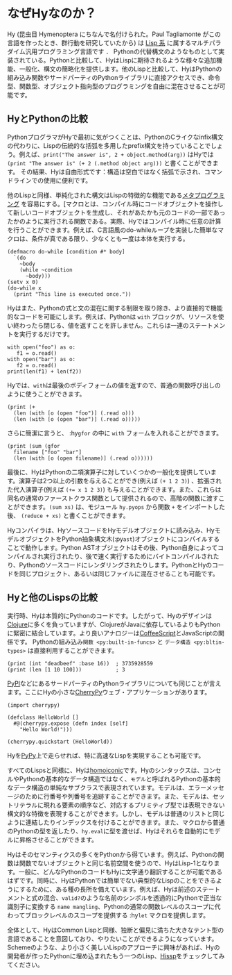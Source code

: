 # なぜHyなのか？

Hy (昆虫目 Hymenoptera にちなんで名付けられた。Paul Tagliamonte がこの言語を作ったとき、群行動を研究していたから) は [Lisp 系](https://en.wikipedia.org/wiki/Lisp_(programming_language)) に属するマルチパラダイム汎用プログラミング言語です ． Pythonの代替構文のようなものとして実装されている。Pythonと比較して、HyはLispに期待されるような様々な追加機能、一般化、構文の簡略化を提供します。他のLispと比較して、HyはPythonの組み込み関数やサードパーティのPythonライブラリに直接アクセスでき、命令型、関数型、オブジェクト指向型のプログラミングを自由に混在させることが可能です。

## HyとPythonの比較

PythonプログラマがHyで最初に気がつくことは、PythonのCライクなinfix構文の代わりに、Lispの伝統的な括弧を多用したprefix構文を持っていることでしょう。例えば、`print("The answer is", 2 + object.method(arg))` はHyでは `(print "The answer is" (+ 2 (.method object arg)))` と書くことができます。 その結果、Hyは自由形式です：構造は空白ではなく括弧で示され、コマンドラインでの使用に便利です。

他のLispと同様、単純化された構文はLispの特徴的な機能である[メタプログラミング](https://en.wikipedia.org/wiki/Metaprogramming) を容易にする。[マクロとは、コンパイル時にコードオブジェクトを操作して新しいコードオブジェクトを生成し、それがあたかも元のコードの一部であったかのように実行される関数である。実際、Hyではコンパイル時に任意の計算を行うことができます。例えば、C言語風のdo-whileループを実装した簡単なマクロは、条件が真である限り、少なくとも一度は本体を実行する。

```
(defmacro do-while [condition #* body]
  `(do
    ~body
    (while ~condition
      ~body)))
(setv x 0)
(do-while x
  (print "This line is executed once."))
```

Hyはまた、Pythonの式と文の混在に関する制限を取り除き、より直接的で機能的なコードを可能にします。例えば、Pythonは `with` ブロックが、リソースを使い終わったら閉じる、値を返すことを許しません。これらは一連のステートメントを実行するだけです。

```
with open("foo") as o:
   f1 = o.read()
with open("bar") as o:
   f2 = o.read()
print(len(f1) + len(f2))
```

Hyでは、`with`は最後のボディフォームの値を返すので、普通の関数呼び出しのように使うことができます。

```
(print (+
  (len (with [o (open "foo")] (.read o)))
  (len (with [o (open "bar")] (.read o)))))
```

さらに簡潔に言うと、 :hy`gfor` の中に `with` フォームを入れることができます。

```
(print (sum (gfor
  filename ["foo" "bar"]
  (len (with [o (open filename)] (.read o))))))
```

最後に、HyはPythonの二項演算子に対していくつかの一般化を提供しています。演算子は2つ以上の引数を与えることができ(例えば `(+ 1 2 3)`) 、拡張された代入演算子(例えば `(+= x 1 2 3)`) も与えることができます。また、これらは同名の通常のファーストクラス関数として提供されるので、高階の関数に渡すことができます。`(sum xs)` は、モジュール `hy.pyops` から関数 `+` をインポートした後、 `(reduce + xs)` と書くことができます。

Hyコンパイラは、HyソースコードをHyモデルオブジェクトに読み込み、HyモデルオブジェクトをPython抽象構文木(:py`ast`)オブジェクトにコンパイルすることで動作します。Python ASTオブジェクトはその後、Python自身によってコンパイルされ実行されたり、後で速く実行するためにバイトコンパイルされたり、Pythonのソースコードにレンダリングされたりします。PythonとHyのコードを同じプロジェクト、あるいは同じファイルに混在させることも可能です。

## Hyと他のLispsの比較

実行時、Hyは本質的にPythonのコードです。したがって、Hyのデザインは[Clojure](https://clojure.org)に多くを負っていますが、ClojureがJavaに依存しているよりもPythonに緊密に結合しています。より良いアナロジーは[CoffeeScript](https://coffeescript.org)とJavaScriptの関係です。 Pythonの組み込み`関数 <py:built-in-funcs>` と `データ構造 <py:bltin-types>` は直接利用することができます。

```
(print (int "deadbeef" :base 16))  ; 3735928559
(print (len [1 10 100]))           ; 3
```

[PyPI](https://pypi.org)などにあるサードパーティのPythonライブラリについても同じことが言えます。ここにHyの小さな[CherryPy](https://cherrypy.dev)ウェブ・アプリケーションがあります。

```
(import cherrypy)

(defclass HelloWorld []
  #@(cherrypy.expose (defn index [self]
    "Hello World!")))

(cherrypy.quickstart (HelloWorld))
```

Hyを[PyPy](https://pypy.org)上で走らせれば、特に高速なLispを実現することも可能です。

すべてのLispsと同様に、Hyは[homoiconic](https://en.wikipedia.org/wiki/Homoiconicity)です。Hyのシンタックスは、コンセルやPythonの基本的なデータ構造ではなく、`モデル`と呼ばれるPythonの基本的なデータ構造の単純なサブクラスで表現されています。モデルは、エラーメッセージのために行番号や列番号を追跡することができます。また、モデルは、セットリテラルに現れる要素の順序など、対応するプリミティブ型では表現できない構文的な特徴を表現することができます。しかし、モデルは普通のリストと同じように連結したりインデックスを付けることができます。また、マクロから普通のPythonの型を返したり、`hy.eval`に型を渡せば、Hyはそれらを自動的にモデルに昇格させることができます。

Hyはそのセマンティクスの多くをPythonから得ています。例えば、Pythonの関数は関数でないオブジェクトと同じ名前空間を使うので、HyはLisp-1となります。一般に、どんなPythonのコードもHyに文字通り翻訳することが可能であるはずです。同時に、HyはPythonでは簡単でない典型的なLispのことをできるようにするために、ある種の長所を備えています。例えば、Hyは前述のステートメントと式の混合、`valid?`のような名前のシンボルを透過的にPythonで正当な識別子に変換する `name mangling`、Pythonの通常の関数レベルのスコープに代わってブロックレベルのスコープを提供する :hy`let` マクロを提供します。

全体として、HyはCommon Lispと同様、独断と偏見に満ちた大きなテント型の言語であることを意図しており、やりたいことができるようになっています。Schemeのような、より小さく美しいLispのアプローチに興味があれば、Hyの開発者が作ったPythonに埋め込まれたもう一つのLisp、[Hissp](https://github.com/gilch/hissp)をチェックしてみてください。
